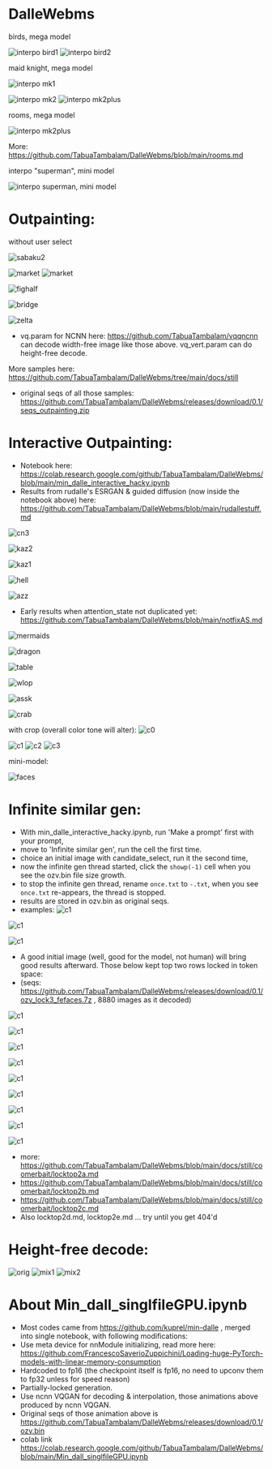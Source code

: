 # DalleWebms

birds, mega model

![interpo bird1](https://github.com/TabuaTambalam/DalleWebms/blob/main/docs/bird1.gif?raw=true) ![interpo bird2](https://github.com/TabuaTambalam/DalleWebms/blob/main/docs/bird2.gif?raw=true)

maid knight, mega model

![interpo mk1](https://github.com/TabuaTambalam/DalleWebms/blob/main/docs/maidknightB.gif?raw=true)

![interpo mk2](https://github.com/TabuaTambalam/DalleWebms/blob/main/docs/maidknight0.gif?raw=true) ![interpo mk2plus](https://github.com/TabuaTambalam/DalleWebms/blob/main/docs/maidknight1.gif?raw=true)

rooms, mega model

![interpo mk2plus](https://github.com/TabuaTambalam/DalleWebms/blob/main/docs/room.gif?raw=true)

More: https://github.com/TabuaTambalam/DalleWebms/blob/main/rooms.md

interpo "superman", mini model

![interpo superman, mini model](https://github.com/TabuaTambalam/DalleWebms/blob/main/docs/interpo_mini.gif?raw=true)

# Outpainting:
without user select

![sabaku2](https://github.com/TabuaTambalam/DalleWebms/blob/main/docs/still/sbk0_2.png?raw=true)

![market](https://github.com/TabuaTambalam/DalleWebms/blob/main/docs/still/kof0_0.png?raw=true)
![market](https://github.com/TabuaTambalam/DalleWebms/blob/main/docs/still/kof0_1.png?raw=true)

![fighalf](https://github.com/TabuaTambalam/DalleWebms/blob/main/docs/still/genshn0.png?raw=true)

![bridge](https://github.com/TabuaTambalam/DalleWebms/blob/main/docs/still/brg4_0.png?raw=true)

![zelta](https://github.com/TabuaTambalam/DalleWebms/blob/main/docs/still/zlt0_2.png?raw=true)

- vq.param for NCNN here: https://github.com/TabuaTambalam/vqqncnn
can decode width-free image like those above. vq_vert.param can do height-free decode.

More samples here: https://github.com/TabuaTambalam/DalleWebms/tree/main/docs/still
- original seqs of all those samples: https://github.com/TabuaTambalam/DalleWebms/releases/download/0.1/seqs_outpainting.zip

# Interactive Outpainting:
- Notebook here: https://colab.research.google.com/github/TabuaTambalam/DalleWebms/blob/main/min_dalle_interactive_hacky.ipynb
- Results from rudalle's ESRGAN & guided diffusion (now inside the notebook above) here: https://github.com/TabuaTambalam/DalleWebms/blob/main/rudallestuff.md

![cn3](https://github.com/TabuaTambalam/DalleWebms/blob/main/docs/still/restuur.png?raw=true)

![kaz2](https://github.com/TabuaTambalam/DalleWebms/blob/main/docs/still/kast2.png?raw=true)

![kaz1](https://github.com/TabuaTambalam/DalleWebms/blob/main/docs/still/kastl.png?raw=true)

![hell](https://github.com/TabuaTambalam/DalleWebms/blob/main/docs/still/hell.png?raw=true)

![azz](https://github.com/TabuaTambalam/DalleWebms/blob/main/docs/still/azzazzyn.png?raw=true)

- Early results when attention_state not duplicated yet: https://github.com/TabuaTambalam/DalleWebms/blob/main/notfixAS.md

![mermaids](https://github.com/TabuaTambalam/DalleWebms/blob/main/docs/still/sea.png?raw=true)

![dragon](https://github.com/TabuaTambalam/DalleWebms/blob/main/docs/still/6-2.png?raw=true)

![table](https://github.com/TabuaTambalam/DalleWebms/blob/main/docs/still/sele6.png?raw=true)

![wlop](https://github.com/TabuaTambalam/DalleWebms/blob/main/docs/still/11-2.png?raw=true)

![assk](https://github.com/TabuaTambalam/DalleWebms/blob/main/docs/still/asska.png?raw=true)

![crab](https://github.com/TabuaTambalam/DalleWebms/blob/main/docs/still/2-7.png?raw=true)

with crop (overall color tone will alter):
![c0](https://github.com/TabuaTambalam/DalleWebms/blob/main/docs/still/china0.png?raw=true)

![c1](https://github.com/TabuaTambalam/DalleWebms/blob/main/docs/still/china_c1.png?raw=true)
![c2](https://github.com/TabuaTambalam/DalleWebms/blob/main/docs/still/china_c2.png?raw=true)
![c3](https://github.com/TabuaTambalam/DalleWebms/blob/main/docs/still/china_c3.png?raw=true)

mini-model:

![faces](https://github.com/TabuaTambalam/DalleWebms/blob/main/docs/still/sele8.png?raw=true)

# Infinite similar gen:
- With min_dalle_interactive_hacky.ipynb, run 'Make a prompt' first with your prompt,
- move to 'Infinite similar gen', run the cell the first time.
- choice an initial image with candidate_select, run it the second time,
- now the infinite gen thread started, click the `showp(-1)` cell when you see the ozv.bin file size growth.
- to stop the infinite gen thread, rename `once.txt` to `-.txt`, when you see `once.txt` re-appears, the thread is stopped.
- results are stored in ozv.bin as original seqs.
- examples:
![c1](https://github.com/TabuaTambalam/DalleWebms/blob/main/docs/still/kb5.png?raw=true)

![c1](https://github.com/TabuaTambalam/DalleWebms/blob/main/docs/still/kb2.png?raw=true)

![c1](https://github.com/TabuaTambalam/DalleWebms/blob/main/docs/still/kb4.png?raw=true)

- A good initial image (well, good for the model, not human) will bring good results afterward. Those below kept top two rows locked in token space:
- (seqs: https://github.com/TabuaTambalam/DalleWebms/releases/download/0.1/ozv_lock3_fefaces.7z , 8880 images as it decoded)

![c1](https://github.com/TabuaTambalam/DalleWebms/blob/main/docs/still/kb10.png?raw=true)

![c1](https://github.com/TabuaTambalam/DalleWebms/blob/main/docs/still/kb11.png?raw=true)

![c1](https://github.com/TabuaTambalam/DalleWebms/blob/main/docs/still/kb12.png?raw=true)

![c1](https://github.com/TabuaTambalam/DalleWebms/blob/main/docs/still/kb15.png?raw=true)

![c1](https://github.com/TabuaTambalam/DalleWebms/blob/main/docs/still/kb13.png?raw=true)

![c1](https://github.com/TabuaTambalam/DalleWebms/blob/main/docs/still/kb14.png?raw=true)


![c1](https://github.com/TabuaTambalam/DalleWebms/blob/main/docs/still/kb16.png?raw=true)

![c1](https://github.com/TabuaTambalam/DalleWebms/blob/main/docs/still/kb17.png?raw=true)

![c1](https://github.com/TabuaTambalam/DalleWebms/blob/main/docs/still/kb18.png?raw=true)

- more: https://github.com/TabuaTambalam/DalleWebms/blob/main/docs/still/coomerbait/locktop2a.md
- https://github.com/TabuaTambalam/DalleWebms/blob/main/docs/still/coomerbait/locktop2b.md
- https://github.com/TabuaTambalam/DalleWebms/blob/main/docs/still/coomerbait/locktop2c.md
- Also locktop2d.md, locktop2e.md ... try until you get 404'd

# Height-free decode:
![orig](https://github.com/TabuaTambalam/DalleWebms/blob/main/docs/still/imgpix.png?raw=true) ![mix1](https://github.com/TabuaTambalam/DalleWebms/blob/main/docs/still/imgtok.png?raw=true) ![mix2](https://github.com/TabuaTambalam/DalleWebms/blob/main/docs/still/mergg.png?raw=true)

# About Min_dall_singlfileGPU.ipynb

- Most codes came from https://github.com/kuprel/min-dalle , merged into single notebook, with following modifications:
- Use meta device for nnModule initializing, read more here: https://github.com/FrancescoSaverioZuppichini/Loading-huge-PyTorch-models-with-linear-memory-consumption
- Hardcoded to fp16 (the checkpoint itself is fp16, no need to upconv them to fp32 unless for speed reason)
- Partially-locked generation.
- Use ncnn VQGAN for decoding & interpolation, those animations above produced by ncnn VQGAN.
- Original seqs of those animation above is https://github.com/TabuaTambalam/DalleWebms/releases/download/0.1/ozv.bin
- colab link https://colab.research.google.com/github/TabuaTambalam/DalleWebms/blob/main/Min_dall_singlfileGPU.ipynb
